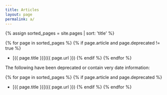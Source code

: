 ```yaml
---
title: Articles
layout: page
permalink: a/
---
```


{% assign sorted_pages = site.pages | sort: 'title' %}

{% for page in sorted_pages %}
{% if page.article and page.deprecated != true %}
- [{{ page.title }}]({{ page.url }})
{% endif %}
{% endfor %}

The following have been deprecated or contain very date information:

{% for page in sorted_pages %}
{% if page.article and page.deprecated %}
- [{{ page.title }}]({{ page.url }})
{% endif %}
{% endfor %}
